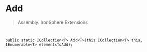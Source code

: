 ﻿

# Add

> Assembly: IronSphere.Extensions



```


public static ICollection<T> Add<T>(this ICollection<T> this, IEnumerable<T> elementsToAdd);
```